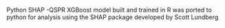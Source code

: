 Python SHAP
-QSPR XGBoost model built and trained in R was ported to python for analysis using the SHAP package developed by Scott Lundberg
